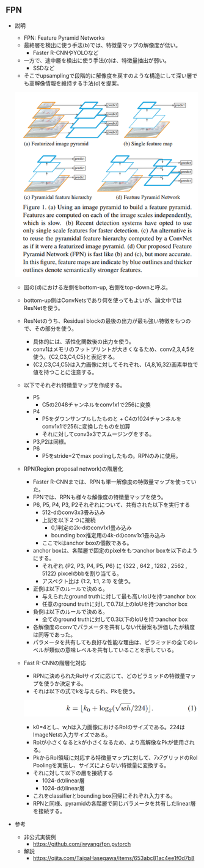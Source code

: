 ## FPN

- 説明
  - FPN: Feature Pyramid Networks
  - 最終層を検出に使う手法(b)では、特徴量マップの解像度が低い。
    - Faster R-CNNやYOLOなど
  - 一方で、途中層を検出に使う手法(c)は、特徴量抽出が弱い。
    - SSDなど
  - そこでupsamplingで段階的に解像度を戻すのような構造にして深い層でも高解像情報を維持する手法(d)を提案。

  ![](./img/cv_history_003_object_detection_fpn_compare_other_architecture.png)

  - 図の(d)における左側をbottom-up, 右側をtop-downと呼ぶ。
  - bottom-up側はConvNetsであり何を使ってもよいが、論文中ではResNetを使う。

  - ResNetのうち、Residual blockの最後の出力が最も強い特徴をもつので、その部分を使う。
    - 具体的には、活性化関数後の出力を使う。
    - conv1はメモリのフットプリントが大きくなるため、conv2,3,4,5を使う。{C2,C3,C4,C5}と表記する。
    - {C2,C3,C4,C5}は入力画像に対してそれぞれ、{4,8,16,32}画素単位で値を持つことに注意する。
  
  - 以下でそれぞれ特徴量マップを作成する。
    - P5
      - C5の2048チャンネルをconv1x1で256に変換
    - P4
      - P5をダウンサンプルしたものと + C4の1024チャンネルをconv1x1で256に変換したものを加算
      - それに対してconv3x3でスムージングをする。
    - P3,P2は同様。
    - P6
      - P5をstride=2でmax poolingしたもの。RPNのみに使用。
  
  - RPN(Region proposal network)の階層化
    - Faster R-CNNまでは、RPNも単一解像度の特徴量マップを使っていた。
    - FPNでは、RPNも様々な解像度の特徴量マップを使う。
    - P6, P5, P4, P3, P2それぞれについて、共有された以下を実行する
      - 512-dのconv3x3畳み込み
      - 上記を以下２つに接続
        - 0,1判定の2k-dのconv1x1畳み込み
        - bounding box推定用の4k-dのconv1x1畳み込み
      - ここでkはanchor boxの個数である。
    - anchor boxは、各階層で固定のpixelをもつanchor boxを以下のようにする。
      - それぞれ {P2, P3, P4, P5, P6} に {322 , 642 , 1282 , 2562 , 5122} pixcelのbbを割り当てる。
      - アスペクト比は {1:2, 1:1, 2:1} を使う。
    - 正例は以下のルールで決める。
      - 与えられたground truthに対して最も高いIoUを持つanchor box
      - 任意のground truthに対して0.7以上のIoUを持つanchor box
    - 負例は以下のルールで決める。
      - 全てのground truthに対して0.3以下のIoUを持つanchor box
    - 各解像度のconvでパラメータを共有しない代替案も評価したが精度は同等であった。
    - パラメータを共有しても良好な性能な理由は、ピラミッドの全てのレベルが類似の意味レベルを共有していることを示している。

  - Fast R-CNNの階層化対応
    - RPNに決められたRoIサイズに応じて、どのピラミッドの特徴量マップを使うか決定する。
    - それは以下の式でkを与えられ、Pkを使う。

    ![](./img/cv_history_003_object_detection_fpn_k_formula.png)

    - k0=4とし、w,hは入力画像におけるRoIのサイズである。224はImageNetの入力サイズである。
    - RoIが小さくなるとkが小さくなるため、より高解像なPkが使用される。
    - PkからRoI領域に対応する特徴量マップに対して、7x7グリッドのRoI Poolingを実施し、サイズによらない特徴量に変換する。
    - それに対して以下の層を接続する
      - 1024-dのlinear層
      - 1024-dのlinear層
    - これをclassifierとbounding box回帰にそれぞれ入力する。
    - RPNと同様、pyramidの各階層で同じパラメータを共有したlinear層を接続する。

- 参考
  - 非公式実装例
    - https://github.com/jwyang/fpn.pytorch
  - 解説
    - https://qiita.com/TaigaHasegawa/items/653abc81ac4ee1f0d7b8
